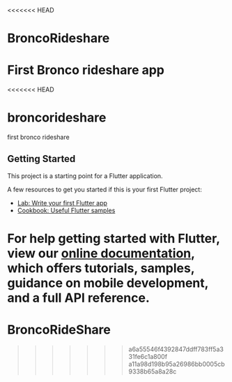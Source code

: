 <<<<<<< HEAD
# BroncoRideshare
First Bronco rideshare app
=======
<<<<<<< HEAD
# broncorideshare

first bronco rideshare

## Getting Started

This project is a starting point for a Flutter application.

A few resources to get you started if this is your first Flutter project:

- [Lab: Write your first Flutter app](https://flutter.dev/docs/get-started/codelab)
- [Cookbook: Useful Flutter samples](https://flutter.dev/docs/cookbook)

For help getting started with Flutter, view our
[online documentation](https://flutter.dev/docs), which offers tutorials,
samples, guidance on mobile development, and a full API reference.
=======
# BroncoRideShare
>>>>>>> a6a55546f4392847ddff783ff5a331fe6c1a800f
>>>>>>> a11a98d198b95a26986bb0005cb9338b65a8a28c
